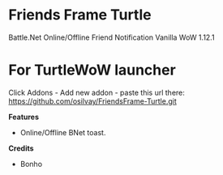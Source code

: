 # Friends Frame Turtle

Battle.Net Online/Offline Friend Notification Vanilla WoW 1.12.1

# For TurtleWoW launcher

Click Addons - Add new addon - paste this url there: https://github.com/osilvay/FriendsFrame-Turtle.git

**Features**

- Online/Offline BNet toast.

**Credits**

- Bonho
